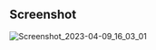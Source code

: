 ## Screenshot

![Screenshot_2023-04-09_16_03_01](https://user-images.githubusercontent.com/91766087/230763833-7c14c7d4-eadc-400f-9726-f1a6337ed592.png)
